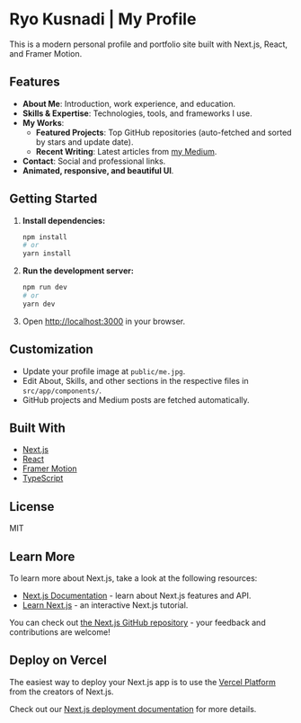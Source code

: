 # Ryo Kusnadi | My Profile

This is a modern personal profile and portfolio site built with Next.js, React, and Framer Motion.

## Features
- **About Me**: Introduction, work experience, and education.
- **Skills & Expertise**: Technologies, tools, and frameworks I use.
- **My Works**: 
  - **Featured Projects**: Top GitHub repositories (auto-fetched and sorted by stars and update date).
  - **Recent Writing**: Latest articles from [my Medium](https://medium.com/@ryo.kusnadi).
- **Contact**: Social and professional links.
- **Animated, responsive, and beautiful UI**.

## Getting Started

1. **Install dependencies:**
   ```bash
   npm install
   # or
   yarn install
   ```
2. **Run the development server:**
   ```bash
   npm run dev
   # or
   yarn dev
   ```
3. Open [http://localhost:3000](http://localhost:3000) in your browser.

## Customization
- Update your profile image at `public/me.jpg`.
- Edit About, Skills, and other sections in the respective files in `src/app/components/`.
- GitHub projects and Medium posts are fetched automatically.

## Built With
- [Next.js](https://nextjs.org/)
- [React](https://react.dev/)
- [Framer Motion](https://www.framer.com/motion/)
- [TypeScript](https://www.typescriptlang.org/)

## License
MIT

## Learn More

To learn more about Next.js, take a look at the following resources:

- [Next.js Documentation](https://nextjs.org/docs) - learn about Next.js features and API.
- [Learn Next.js](https://nextjs.org/learn) - an interactive Next.js tutorial.

You can check out [the Next.js GitHub repository](https://github.com/vercel/next.js) - your feedback and contributions are welcome!

## Deploy on Vercel

The easiest way to deploy your Next.js app is to use the [Vercel Platform](https://vercel.com/new?utm_medium=default-template&filter=next.js&utm_source=create-next-app&utm_campaign=create-next-app-readme) from the creators of Next.js.

Check out our [Next.js deployment documentation](https://nextjs.org/docs/app/building-your-application/deploying) for more details.
